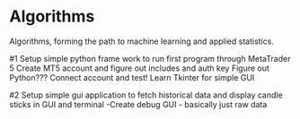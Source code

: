 # Algorithms
Algorithms, forming the path to machine learning and applied statistics.

#1 Setup simple python frame work to run first program through MetaTrader 5
    Create MT5 account and figure out includes and auth key
    Figure out Python???
    Connect account and test!
    Learn Tkinter for simple GUI 

#2 Setup simple gui application to fetch historical data and display candle sticks in GUI and terminal
    -Create debug GUI - basically just raw data
    
